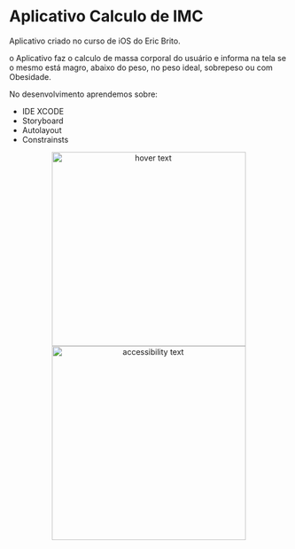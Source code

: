 # Aplicativo Calculo de IMC

Aplicativo criado no curso de iOS do Eric Brito.

o Aplicativo faz o calculo de massa corporal do usuário e informa na tela se o mesmo está magro, abaixo do peso, no peso ideal, sobrepeso ou com Obesidade.

No desenvolvimento aprendemos sobre:
* IDE XCODE
* Storyboard
* Autolayout
* Constrainsts

<p align="center">
  <img src="https://user-images.githubusercontent.com/42683152/123018118-5e974000-d3a4-11eb-9065-d7793423cc36.png" width="350" title="hover text">
  <img src="https://user-images.githubusercontent.com/42683152/123018122-5fc86d00-d3a4-11eb-9f40-1b6a29008965.png" width="350" alt="accessibility text">
</p>
